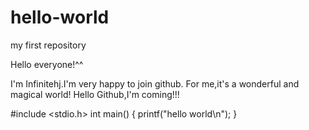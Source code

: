 # hello-world
my first repository

Hello everyone!^^

I'm Infinitehj.I'm very happy to join github.
For me,it's a wonderful and magical world!
Hello Github,I'm coming!!!


#include <stdio.h>
int main()
{
  printf("hello world\n");
}
